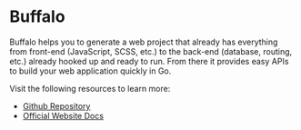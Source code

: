 # Buffalo

Buffalo helps you to generate a web project that already has everything from front-end (JavaScript, SCSS, etc.) to the back-end (database, routing, etc.) already hooked up and ready to run. From there it provides easy APIs to build your web application quickly in Go.

Visit the following resources to learn more:

- [Github Repository](https://github.com/gobuffalo/buffalo)
- [Official Website Docs](https://gobuffalo.io/)
